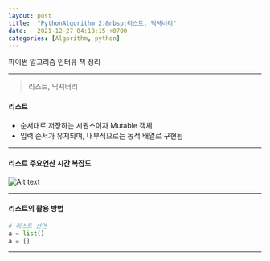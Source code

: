 ```yaml
---
layout: post
title:  "PythonAlgorithm 2.&nbsp;리스트, 딕셔너리"
date:   2021-12-27 04:18:15 +0700
categories: [Algorithm, python]
---
```


파이썬 알고리즘 인터뷰 책 정리

---

> 리스트, 딕셔너리

#### 리스트

- 순서대로 저장하는 시퀀스이자 Mutable 객체
- 입력 순서가 유지되며, 내부적으로는 동적 배열로 구현됨

---

#### 리스트 주요연산 시간 복잡도

![Alt text](http://leesangwon0114.github.io/static/img/Algorithm/python/2.1.png)

---

#### 리스트의 활용 방법

``` python
# 리스트 선언
a = list()
a = []


```

---
